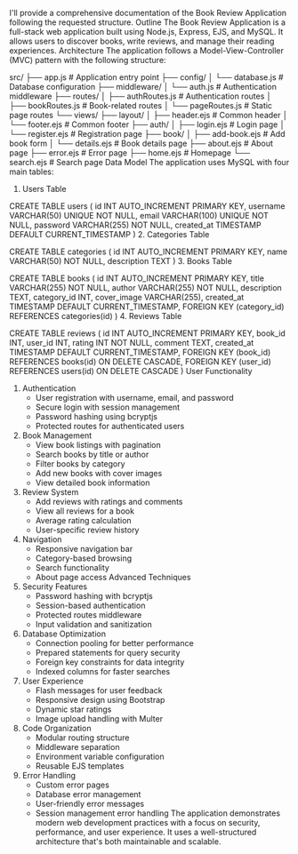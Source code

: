 I'll provide a comprehensive documentation of the Book Review Application following the requested structure.
Outline
The Book Review Application is a full-stack web application built using Node.js, Express, EJS, and MySQL. It allows users to discover books, write reviews, and manage their reading experiences.
Architecture
The application follows a Model-View-Controller (MVC) pattern with the following structure:

src/
├── app.js                 # Application entry point
├── config/
│   └── database.js        # Database configuration
├── middleware/
│   └── auth.js           # Authentication middleware
├── routes/
│   ├── authRoutes.js     # Authentication routes
│   ├── bookRoutes.js     # Book-related routes
│   └── pageRoutes.js     # Static page routes
└── views/
    ├── layout/
    │   ├── header.ejs    # Common header
    │   └── footer.ejs    # Common footer
    ├── auth/
    │   ├── login.ejs     # Login page
    │   └── register.ejs  # Registration page
    ├── book/
    │   ├── add-book.ejs  # Add book form
    │   └── details.ejs   # Book details page
    ├── about.ejs         # About page
    ├── error.ejs         # Error page
    ├── home.ejs          # Homepage
    └── search.ejs        # Search page
Data Model
The application uses MySQL with four main tables:
1. Users Table

CREATE TABLE users (
  id INT AUTO_INCREMENT PRIMARY KEY,
  username VARCHAR(50) UNIQUE NOT NULL,
  email VARCHAR(100) UNIQUE NOT NULL,
  password VARCHAR(255) NOT NULL,
  created_at TIMESTAMP DEFAULT CURRENT_TIMESTAMP
)
2. Categories Table

CREATE TABLE categories (
  id INT AUTO_INCREMENT PRIMARY KEY,
  name VARCHAR(50) NOT NULL,
  description TEXT
)
3. Books Table

CREATE TABLE books (
  id INT AUTO_INCREMENT PRIMARY KEY,
  title VARCHAR(255) NOT NULL,
  author VARCHAR(255) NOT NULL,
  description TEXT,
  category_id INT,
  cover_image VARCHAR(255),
  created_at TIMESTAMP DEFAULT CURRENT_TIMESTAMP,
  FOREIGN KEY (category_id) REFERENCES categories(id)
)
4. Reviews Table

CREATE TABLE reviews (
  id INT AUTO_INCREMENT PRIMARY KEY,
  book_id INT,
  user_id INT,
  rating INT NOT NULL,
  comment TEXT,
  created_at TIMESTAMP DEFAULT CURRENT_TIMESTAMP,
  FOREIGN KEY (book_id) REFERENCES books(id) ON DELETE CASCADE,
  FOREIGN KEY (user_id) REFERENCES users(id) ON DELETE CASCADE
)
User Functionality
1. Authentication
    * User registration with username, email, and password
    * Secure login with session management
    * Password hashing using bcryptjs
    * Protected routes for authenticated users
2. Book Management
    * View book listings with pagination
    * Search books by title or author
    * Filter books by category
    * Add new books with cover images
    * View detailed book information
3. Review System
    * Add reviews with ratings and comments
    * View all reviews for a book
    * Average rating calculation
    * User-specific review history
4. Navigation
    * Responsive navigation bar
    * Category-based browsing
    * Search functionality
    * About page access
Advanced Techniques
1. Security Features
    * Password hashing with bcryptjs
    * Session-based authentication
    * Protected routes middleware
    * Input validation and sanitization
2. Database Optimization
    * Connection pooling for better performance
    * Prepared statements for query security
    * Foreign key constraints for data integrity
    * Indexed columns for faster searches
3. User Experience
    * Flash messages for user feedback
    * Responsive design using Bootstrap
    * Dynamic star ratings
    * Image upload handling with Multer
4. Code Organization
    * Modular routing structure
    * Middleware separation
    * Environment variable configuration
    * Reusable EJS templates
5. Error Handling
    * Custom error pages
    * Database error management
    * User-friendly error messages
    * Session management error handling
The application demonstrates modern web development practices with a focus on security, performance, and user experience. It uses a well-structured architecture that's both maintainable and scalable.
